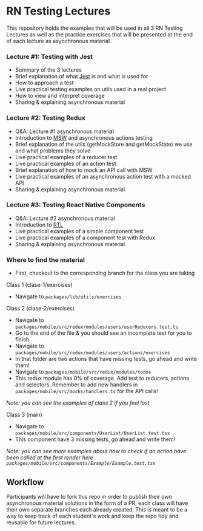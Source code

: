 # RN Testing Lectures

This repository holds the examples that will be used in all 3 RN Testing Lectures as well as the practice exercises that will be presented at the end of each lecture as asynchronous material.

### Lecture #1: Testing with Jest

- Summary of the 3 lectures
- Brief explanation of what [Jest](https://jestjs.io/) is and what is used for
- How to approach a test
- Live practical testing examples on utils used in a real project
- How to view and interpret coverage
- Sharing & explaining asynchronous material

### Lecture #2: Testing Redux

- Q&A: Lecture #1 asynchronous material
- Introduction to [MSW](https://mswjs.io/) and asynchronous actions testing
- Brief explanation of the utils (getMockStore and getMockState) we use and what problems they solve
- Live practical examples of a reducer test
- Live practical examples of an action test
- Brief explanation of how to mock an API call with MSW
- Live practical examples of an asynchronous action test with a mocked API
- Sharing & explaining asynchronous material

### Lecture #3: Testing React Native Components

- Q&A: Lecture #2 asynchronous material
- Introduction to [RTL](https://testing-library.com/docs/react-native-testing-library/intro)
- Live practical examples of a simple component test
- Live practical examples of a component test with Redux
- Sharing & explaining asynchronous material

### Where to find the material

- First, checkout to the corresponding branch for the class you are taking

Class 1 (clase-1/exercises)

- Navigate to `packages/lib/utils/exercises`

Class 2 (clase-2/exercises)

- Navigate to `packages/mobile/src/redux/modules/users/userReducers.test.ts`
- Go to the end of the file & you should see an incomplete test for you to finish
- Navigate to `packages/mobile/src/redux/modules/users/actions/exercises`
- In that folder are two actions that have missing tests, go ahead and write them!
- Navigate to `packages/mobile/src/redux/modules/todos`
- This redux module has 0% of coverage. Add test to reducers, actions and selectors. Remember to add new handlers in `packages/mobile/src/mocks/handlers.ts` for the API calls!

_Note: you can see the examples of class 2 if you feel lost_

Class 3 (main)

- Navigate to `packages/mobile/src/components/UserList/UserList.test.tsx`
- This component have 3 missing tests, go ahead and write them!

_Note: you can see more examples about how to check if an action have_
_been called at the first render here `packages/mobile/src/components/Example/Example.test.tsx`_

## Workflow

Participants will have to fork this repo in order to publish their own asynchronous material solutions in the form of a PR, each class will have their own separate branches each already created. This is meant to be a way to keep track of each student's work and keep the repo tidy and reusable for future lectures.
